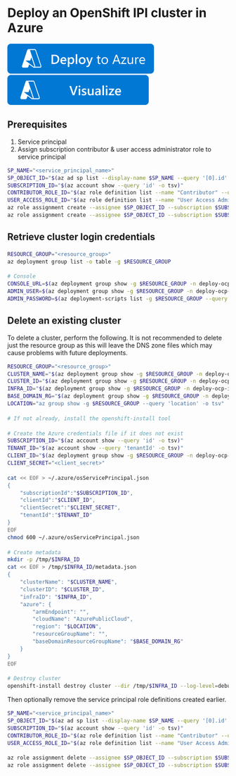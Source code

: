 # Deploy an OpenShift IPI cluster in Azure

[![Deploy To Azure](https://raw.githubusercontent.com/Azure/azure-quickstart-templates/master/1-CONTRIBUTION-GUIDE/images/deploytoazure.svg?sanitize=true)](https://portal.azure.com/#create/Microsoft.Template/uri/https%3A%2F%2Fraw.githubusercontent.com%2Fibm-ecosystem-lab%2Fazure-arm-templates%2Fmain%2Fopenshift%2Fipi%2Fazuredeploy.json)
[![Visualize](https://raw.githubusercontent.com/Azure/azure-quickstart-templates/master/1-CONTRIBUTION-GUIDE/images/visualizebutton.svg?sanitize=true)](http://armviz.io/#/?load=https%3A%2F%2Fraw.githubusercontent.com%2Fibm-ecosystem-lab%2Fazure-arm-templates%2Fmain%2Fopenshift%2Fipi%2Fazuredeploy.json)

## Prerequisites

1. Service principal
2. Assign subscription contributor & user access administrator role to service principal

```bash
SP_NAME="<service_principal_name>"
SP_OBJECT_ID="$(az ad sp list --display-name $SP_NAME --query '[0].id' -o tsv)"
SUBSCRIPTION_ID="$(az account show --query 'id' -o tsv)"
CONTRIBUTOR_ROLE_ID="$(az role definition list --name "Contributor" --query '[0].name' -o tsv)"
USER_ACCESS_ROLE_ID="$(az role definition list --name "User Access Administrator" --query '[0].name' -o tsv)"
az role assignment create --assignee $SP_OBJECT_ID --subscription $SUBSCRIPTION_ID --role $CONTRIBUTOR_ROLE_ID
az role assignment create --assignee $SP_OBJECT_ID --subscription $SUBSCRIPTION_ID --role $USER_ACCESS_ROLE_ID
```


## Retrieve cluster login credentials

```bash
RESOURCE_GROUP="<resource_group>"
az deployment group list -o table -g $RESOURCE_GROUP

# Console
CONSOLE_URL=$(az deployment group show -g $RESOURCE_GROUP -n deploy-ocp-ipi --query 'properties.outputs.consoleURL.value' -o tsv)
ADMIN_USER=$(az deployment group show -g $RESOURCE_GROUP -n deploy-ocp-ipi --query 'properties.outputs.adminUser.value' -o tsv)
ADMIN_PASSWORD=$(az deployment-scripts list -g $RESOURCE_GROUP --query "[?contains(name, 'ocp-deploy-script')] | [?contains(provisioningState, 'Succeeded')].outputs.clusterDetails.adminPassword" -o tsv)
```

## Delete an existing cluster

To delete a cluster, perform the following. It is not recommended to delete just the resource group as this will leave the DNS zone files which may cause problems with future deployments.

```bash
RESOURCE_GROUP="<resource_group>"
CLUSTER_NAME="$(az deployment group show -g $RESOURCE_GROUP -n deploy-ocp-ipi --query 'properties.outputs.clusterName.value' -o tsv)"
CLUSTER_ID="$(az deployment group show -g $RESOURCE_GROUP -n deploy-ocp-ipi --query 'properties.outputs.clusterId.value' -o tsv)"
INFRA_ID="$(az deployment group show -g $RESOURCE_GROUP -n deploy-ocp-ipi --query 'properties.outputs.infraId.value' -o tsv)"
BASE_DOMAIN_RG="$(az deployment group show -g $RESOURCE_GROUP -n deploy-ocp-ipi --query 'properties.parameters.baseDomainRG.value' -o tsv)"
LOCATION="az group show -g $RESOURCE_GROUP --query 'location' -o tsv"

# If not already, install the openshift-install tool

# Create the Azure credentials file if it does not exist
SUBSCRIPTION_ID="$(az account show --query 'id' -o tsv)"
TENANT_ID="$(az account show --query 'tenantId' -o tsv)"
CLIENT_ID="$(az deployment group show -g $RESOURCE_GROUP -n deploy-ocp-ipi --query 'properties.parameters.clientId.value' -o tsv)"
CLIENT_SECRET="<client_secret>"

cat << EOF > ~/.azure/osServicePrincipal.json
{
    "subscriptionId":"$SUBSCRIPTION_ID",
    "clientId":"$CLIENT_ID",    
    "clientSecret":"$CLIENT_SECRET",
    "tenantId":"$TENANT_ID"
}
EOF
chmod 600 ~/.azure/osServicePrincipal.json

# Create metadata
mkdir -p /tmp/$INFRA_ID
cat << EOF > /tmp/$INFRA_ID/metadata.json
{
    "clusterName": "$CLUSTER_NAME",
    "clusterID": "$CLUSTER_ID",
    "infraID": "$INFRA_ID",
    "azure": {
        "armEndpoint": "",
        "cloudName": "AzurePublicCloud",
        "region": "$LOCATION",
        "resourceGroupName": "",
        "baseDomainResourceGroupName": "$BASE_DOMAIN_RG"
    }
}
EOF

# Destroy cluster
openshift-install destroy cluster --dir /tmp/$INFRA_ID --log-level=debug

```

Then optionally remove the service principal role definitions created earlier.


```bash
SP_NAME="<service_principal_name>"
SP_OBJECT_ID="$(az ad sp list --display-name $SP_NAME --query '[0].id' -o tsv)"
SUBSCRIPTION_ID="$(az account show --query 'id' -o tsv)"
CONTRIBUTOR_ROLE_ID="$(az role definition list --name "Contributor" --query '[0].name' -o tsv)"
USER_ACCESS_ROLE_ID="$(az role definition list --name "User Access Administrator" --query '[0].name' -o tsv)"

az role assignment delete --assignee $SP_OBJECT_ID --subscription $SUBSCRIPTION_ID --role $CONTRIBUTOR_ROLE_ID
az role assignment delete --assignee $SP_OBJECT_ID --subscription $SUBSCRIPTION_ID --role $USER_ACCESS_ROLE_ID
```